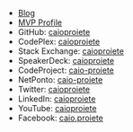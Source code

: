 - [Blog](http://caioproiete.net)
- [MVP Profile](http://mvp.microsoft.com/en-us/mvp/Caio%20Proiete-4025499)
- GitHub: [caioproiete](https://github.com/caioproiete)
- CodePlex: [caioproiete](https://www.codeplex.com/site/users/view/caioproiete)
- Stack Exchange: [caioproiete](http://stackexchange.com/users/73523/caio-proiete)
- SpeakerDeck: [caioproiete](http://speakerdeck.com/u/caioproiete)
- CodeProject: [caio-proiete](http://www.codeproject.com/Members/caio-proiete)
- NetPonto: [caio-proiete](http://netponto.org/membro/caio-proiete)
- Twitter: [caioproiete](https://twitter.com/caioproiete)
- LinkedIn: [caioproiete](http://linkedin.com/in/caioproiete)
- YouTube: [caioproiete](http://www.youtube.com/caioproiete)
- Facebook: [caio.proiete](https://www.facebook.com/caio.proiete)
